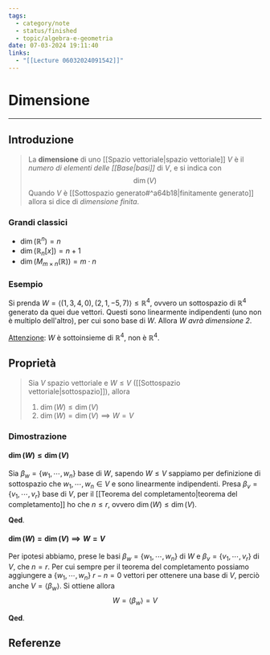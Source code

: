 ```yaml
---
tags:
  - category/note
  - status/finished
  - topic/algebra-e-geometria
date: 07-03-2024 19:11:40
links:
  - "[[Lecture 06032024091542]]"
---
```

# Dimensione
---
## Introduzione
> La **dimensione** di uno [[Spazio vettoriale|spazio vettoriale]] $V$ è il _numero di elementi delle [[Base|basi]]_ di $V$, e si indica con
> $$\dim(V)$$
> Quando $V$ è [[Sottospazio generato#^a64b18|finitamente generato]] allora si dice di _dimensione finita_.

### Grandi classici
- $\dim(\mathbb{R}^{n}) = n$
- $\dim(\mathbb{R}_{n}[x]) = n+1$
- $\dim(M_{m \times n}(\mathbb{R})) = m \cdot n$

### Esempio
Si prenda $W = \langle (1, 3, 4, 0), (2, 1, -5, 7) \rangle \leq \mathbb{R}^{4}$, ovvero un sottospazio di $\mathbb{R}^{4}$ generato da quei due vettori. Questi sono linearmente indipendenti (uno non è multiplo dell'altro), per cui sono base di $W$. Allora _$W$ avrà dimensione 2_.

<u>Attenzione</u>: $W$ è sottoinsieme di $\mathbb{R}^{4}$, non è $\mathbb{R}^{4}$.

## Proprietà
> Sia $V$ spazio vettoriale e $W \leq V$ ([[Sottospazio vettoriale|sottospazio]]), allora
> 1. $\dim(W) \leq \dim(V)$
> 2. $\dim(W) = \dim(V) \implies W = V$

### Dimostrazione
#### $\dim(W) \leq \dim(V)$
Sia $\beta_{w} = \{w_{1}, \cdots, w_{n}\}$ base di $W$, sapendo $W \leq V$ sappiamo per definizione di sottospazio che $w_{1}, \cdots, w_{n} \in V$ e sono linearmente indipendenti. Presa $\beta_{v} = \{v_{1}, \cdots, v_{r}\}$ base di $V$, per il [[Teorema del completamento|teorema del completamento]] ho che $n \leq r$, ovvero $\dim(W) \leq \dim(V)$.

**Qed**.

#### $\dim(W) = \dim(V) \implies W = V$
Per ipotesi abbiamo, prese le basi $\beta_{w} = \{w_{1}, \cdots, w_{n}\}$ di $W$ e $\beta_{v} = \{v_{1}, \cdots, v_{r}\}$ di $V$, che $n = r$. Per cui sempre per il teorema del completamento possiamo aggiungere a $\{w_{1}, \cdots, w_{n}\}$ $r-n = 0$ vettori per ottenere una base di $V$, perciò anche $V = \langle \beta_{w} \rangle$. Si ottiene allora
$$W = \langle \beta_{w} \rangle = V$$

**Qed**.

## Referenze